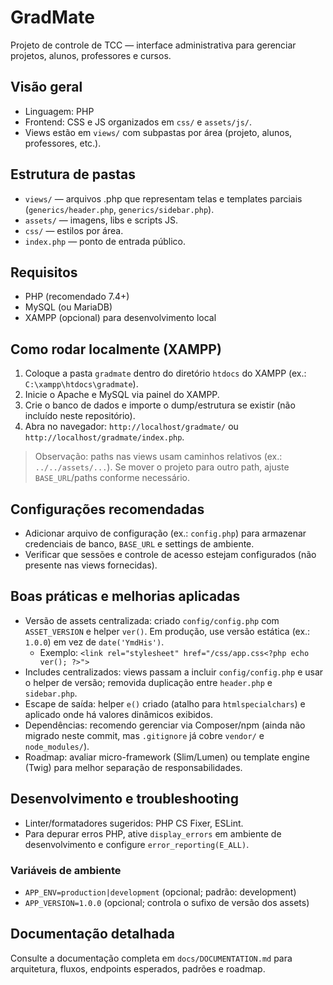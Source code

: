 # GradMate

Projeto de controle de TCC — interface administrativa para gerenciar projetos, alunos, professores e cursos.

## Visão geral

- Linguagem: PHP
- Frontend: CSS e JS organizados em `css/` e `assets/js/`.
- Views estão em `views/` com subpastas por área (projeto, alunos, professores, etc.).

## Estrutura de pastas

- `views/` — arquivos .php que representam telas e templates parciais (`generics/header.php`, `generics/sidebar.php`).
- `assets/` — imagens, libs e scripts JS.
- `css/` — estilos por área.
- `index.php` — ponto de entrada público.

## Requisitos

- PHP (recomendado 7.4+)
- MySQL (ou MariaDB)
- XAMPP (opcional) para desenvolvimento local

## Como rodar localmente (XAMPP)

1. Coloque a pasta `gradmate` dentro do diretório `htdocs` do XAMPP (ex.: `C:\xampp\htdocs\gradmate`).
2. Inicie o Apache e MySQL via painel do XAMPP.
3. Crie o banco de dados e importe o dump/estrutura se existir (não incluído neste repositório).
4. Abra no navegador: `http://localhost/gradmate/` ou `http://localhost/gradmate/index.php`.

> Observação: paths nas views usam caminhos relativos (ex.: `../../assets/...`). Se mover o projeto para outro path, ajuste `BASE_URL`/paths conforme necessário.

## Configurações recomendadas

- Adicionar arquivo de configuração (ex.: `config.php`) para armazenar credenciais de banco, `BASE_URL` e settings de ambiente.
- Verificar que sessões e controle de acesso estejam configurados (não presente nas views fornecidas).

## Boas práticas e melhorias aplicadas

- Versão de assets centralizada: criado `config/config.php` com `ASSET_VERSION` e helper `ver()`. Em produção, use versão estática (ex.: `1.0.0`) em vez de `date('YmdHis')`.
	- Exemplo: `<link rel="stylesheet" href="/css/app.css<?php echo ver(); ?>">`
- Includes centralizados: views passam a incluir `config/config.php` e usar o helper de versão; removida duplicação entre `header.php` e `sidebar.php`.
- Escape de saída: helper `e()` criado (atalho para `htmlspecialchars`) e aplicado onde há valores dinâmicos exibidos.
- Dependências: recomendo gerenciar via Composer/npm (ainda não migrado neste commit, mas `.gitignore` já cobre `vendor/` e `node_modules/`).
- Roadmap: avaliar micro-framework (Slim/Lumen) ou template engine (Twig) para melhor separação de responsabilidades.

## Desenvolvimento e troubleshooting

- Linter/formatadores sugeridos: PHP CS Fixer, ESLint.
- Para depurar erros PHP, ative `display_errors` em ambiente de desenvolvimento e configure `error_reporting(E_ALL)`.

### Variáveis de ambiente
- `APP_ENV=production|development` (opcional; padrão: development)
- `APP_VERSION=1.0.0` (opcional; controla o sufixo de versão dos assets)


## Documentação detalhada

Consulte a documentação completa em `docs/DOCUMENTATION.md` para arquitetura, fluxos, endpoints esperados, padrões e roadmap.